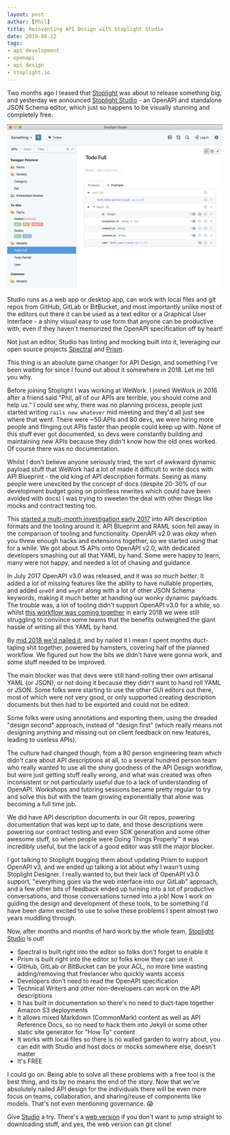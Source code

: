 ```yaml
---
layout: post
author: [Phil]
title: Reinventing API Design with Stoplight Studio
date: 2019-08-22
tags: 
- api development
- openapi
- api design
- stoplight.io
---
```


Two months ago I teased that [Stoplight](http://stoplight.io/) was about to release something big, and yesterday we announced [Stoplight Studio](http://stoplight.io/studio) - an OpenAPI and standalone JSON Schema editor, which just so happens to be visually stunning and completely free.

![](img/2019-08-22-reinventing-api-design-stoplight-studio/editor.png)

Studio runs as a web app or desktop app, can work with local files and git repos from GitHub, GitLab or BitBucket, and most importantly unlike most of the editors out there it can be used as a text editor or a Graphical User Interface - a shiny visual easy to use form that anyone can be productive with, even if they haven't memorized the OpenAPI specification off by heart!

Not just an editor, Studio has linting and mocking built into it, leveraging our open source projects [Spectral](https://stoplight.io/spectral/) and [Prism](https://stoplight.io/prism/).

This thing is an absolute game changer for API Design, and something I've been waiting for since I found out about it somewhere in 2018. Let me tell you why.

Before joining Stoplight I was working at WeWork. I joined WeWork in 2016 after a friend said "Phil, all of our APIs are terrible, you should come and help us." I could see why, there was no planning process, people just started writing `rails new whatever` mid meeting and they'd all just see where that went. There were ~50 APIs and 80 devs, we were hiring more people and flinging out APIs faster than people could keep up with. None of this stuff ever got documented, so devs were constantly building and maintaining new APIs because they didn't know how the old ones worked. Of course there was no documentation.

Whilst I don't believe anyone seriously tried, the sort of awkward dynamic payload stuff that WeWork had a lot of made it difficult to write docs with API Blueprint - the old king of API description formats. Seeing as many people were unexcited by the concept of docs (despite 20-30% of our development budget going on pointless rewrites which could have been avoided with docs) I was trying to sweeten the deal with other things like mocks and contract testing too.

This [started a multi-month investigation early 2017](https://phil.tech/api/2017/07/20/my-vision-for-a-perfect-world-in-api-specification/) into API description formats and the tooling around it. API Blueprint and RAML soon fell away in the comparison of tooling and functionality. OpenAPI v2.0 was _okay_ when you threw enough hacks and extensions together, so we started using that for a while. We got about 15 APIs onto OpenAPI v2.0, with dedicated developers smashing out all that YAML by hand. Some were happy to learn, many were not happy, and needed a lot of chasing and guidance.

In July 2017 OpenAPI v3.0 was released, and it was _so much better_. It added a lot of missing features like the ability to have nullable properties, and added `oneOf` and `anyOf` along with a lot of other JSON Schema keywords, making it much better at handling our wonky dynamic payloads. The trouble was, a lot of tooling didn't support OpenAPI v3.0 for a while, so whilst [this workflow was coming together](https://phil.tech/api/2018/03/01/api-specification-workflow-matures/) in early 2018 we were still struggling to convince some teams that the benefits outweighed the giant hassle of writing all this YAML by hand.

By [mid 2018 we'd nailed it](https://apisyouwonthate.com/blog/weworks-api-specification-workflow), and by nailed it I mean I spent months duct-taping shit together, powered by hamsters, covering half of the planned workflow. We figured out how the bits we didn't have were gonna work, and some stuff needed to be improved.

The main blocker was that devs were still hand-rolling their own artisanal YAML (or JSON), or not doing it because they didn't want to hand roll YAML or JSON. Some folks were starting to use the other GUI editors out there, most of which were not very good, or only supported creating description documents but then had to be exported and could not be edited. 

Some folks were using annotations and exporting them, using the dreaded "design second" approach, instead of "design first" (which really means not designing anything and missing out on client feedback on new features, leading to useless APIs).

The culture had changed though, from a 80 person engineering team which didn't care about API descriptions at all, to a several hundred person team who really wanted to use all the shiny goodness of the API Design workflow, but were just getting stuff really wrong, and what was created was often inconsistent or not particularly useful due to a lack of understanding of OpenAPI. Workshops and tutoring sessions became pretty regular to try and solve this but with the team growing exponentially that alone was becoming a full time job.

We did have API description documents in our Git repos, powering documentation that was kept up to date, and those descriptions were powering our contract testing and even SDK generation and some other awesome stuff, so when people were Doing Things Properly™️ it was incredibly useful, but the lack of a good editor was still the major blocker.

I got talking to Stoplight bugging them about updating Prism to support OpenAPI v3, and we ended up talking a lot about why I wasn't using Stoplight Designer. I really wanted to, but their lack of OpenAPI v3.0 support, "everything goes via the web interface into our GitLab" approach, and a few other bits of feedback ended up turning into a lot of productive conversations, and those conversations turned into a job! Now I work on guiding the design and development of these tools, to be something I'd have been damn excited to use to solve these problems I spent almost two years muddling through.

Now, after months and months of hard work by the whole team, [Stoplight Studio](https://stoplight.io/studio) is out! 

- Spectral is built right into the editor so folks don't forget to enable it
- Prism is built right into the editor so folks know they can use it
- GitHub, GitLab or BitBucket can be your ACL, no more time wasting adding/removing that freelancer who quickly wants access
- Developers don't need to read the OpenAPI specification
- Technical Writers and other non-developers can work on the API descriptions
- It has built in documentation so there's no need to duct-tape together Amazon S3 deployments
- It allows mixed Markdown (CommonMark) content as well as API Reference Docs, so no need to hack them into Jekyll or some other static site generator for "How To" content
- It works with local files so there is no walled garden to worry about, you can edit with Studio and host docs or mocks somewhere else, doesn't matter
- It's FREE

I could go on. Being able to solve all these problems with a free tool is the best thing, and its by no means the end of the story. Now that we've absolutely nailed API design for the individuals there will be even more focus on teams, collaboration, and sharing/reuse of components like models. That's not even mentioning governance. 😱

Give [Studio](https://stoplight.io/studio) a try. There's a [web version](https://stoplight.io/p/studio) if you don't want to jump straight to downloading stuff, and yes, the web version can git clone!

